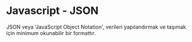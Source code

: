 # Javascript - JSON
JSON veya 'JavaScript Object Notation', verileri yapılandırmak ve taşımak için minimum okunabilir bir formattır.
